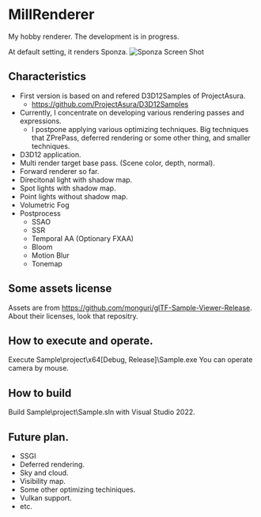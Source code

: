 # MillRenderer

My hobby renderer.
The development is in progress.

At default setting, it renders Sponza.
![Sponza Screen Shot](https://github.com/monguri/MillRenderer/blob/main/Sponza.png "Sponza Screen Shot")

## Characteristics
- First version is based on and refered D3D12Samples of ProjectAsura.
  - https://github.com/ProjectAsura/D3D12Samples
- Currently, I concentrate on developing various rendering passes and expressions.
  - I postpone applying various optimizing techniques. Big techniques that ZPrePass, deferred rendering or some other thing, and smaller techniques.
- D3D12 application.
- Multi render target base pass. (Scene color, depth, normal).
- Forward renderer so far.
- Direcitonal light with shadow map.
- Spot lights with shadow map.
- Point lights without shadow map.
- Volumetric Fog
- Postprocess
  - SSAO
  - SSR
  - Temporal AA (Optionary FXAA)
  - Bloom
  - Motion Blur
  - Tonemap

## Some assets license
Assets are from https://github.com/monguri/glTF-Sample-Viewer-Release.
About their licenses, look that repositry. 

## How to execute and operate.
Execute Sample\project\x64\[Debug, Release]\Sample.exe
You can operate camera by mouse.

## How to build
Build Sample\project\Sample.sln with Visual Studio 2022.

## Future plan.
- SSGI
- Deferred rendering.
- Sky and cloud.
- Visibility map.
- Some other optimizing techiniques.
- Vulkan support.
- etc.

